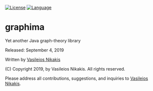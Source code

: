 [![License](https://img.shields.io/badge/license-LGPL%202.1-blue.svg)](http://www.gnu.org/licenses/lgpl-2.1.html)
[![Language](http://img.shields.io/badge/language-java-brightgreen.svg)](https://www.java.com/)

# graphima
Yet another Java graph-theory library

Released: September 4, 2019</p>

Written by [Vasileios Nikakis](mailto:vnikakis@sitienda.com)

(C) Copyright 2019, by Vasileios Nikakis. All rights reserved.

Please address all contributions, suggestions, and inquiries to [Vasileios Nikakis](mailto:vnikakis@sitienda.com).
